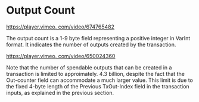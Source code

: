 # Output Count

[https://player.vimeo. com/video/674765482](https://player.vimeo.com/video/674765482)

The output count is a 1-9 byte field representing a positive integer in VarInt format. It indicates the number of outputs created by the transaction.

[https://player.vimeo. com/video/650024360](https://player.vimeo.com/video/650024360?h=60f448f23b\&badge=0\&autopause=0\&player_id=0\&app_id=58479\&loop=1\&autoplay=1\&muted=1)

Note that the number of spendable outputs that can be created in a transaction is limited to approimately. 4.3 billion, despite the fact that the Out-counter field can accommodate a much larger value. This limit is due to the fixed 4-byte length of the Previous TxOut-Index field in the transaction inputs, as explained in the previous section.
